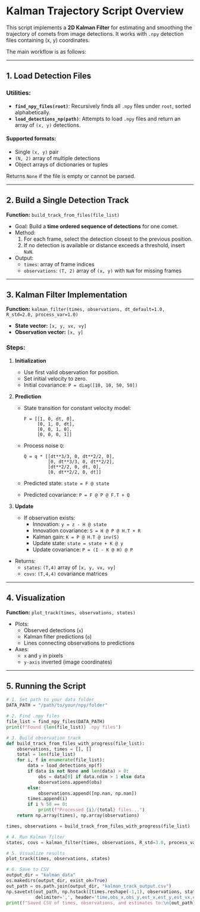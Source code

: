# Kalman Trajectory Script Overview

This script implements a **2D Kalman Filter** for estimating and smoothing the trajectory of comets from image detections. It works with `.npy` detection files containing (x, y) coordinates.

The main workflow is as follows:

---

## 1. Load Detection Files

### Utilities:

- **`find_npy_files(root)`**: Recursively finds all `.npy` files under `root`, sorted alphabetically.
- **`load_detections_np(path)`**: Attempts to load `.npy` files and return an array of `(x, y)` detections.

#### Supported formats:

- Single `(x, y)` pair
- `(N, 2)` array of multiple detections
- Object arrays of dictionaries or tuples

Returns `None` if the file is empty or cannot be parsed.

---

## 2. Build a Single Detection Track

**Function:** `build_track_from_files(file_list)`

- Goal: Build a **time ordered sequence of detections** for one comet.
- Method:  
  1. For each frame, select the detection closest to the previous position.
  2. If no detection is available or distance exceeds a threshold, insert `NaN`.
- Output:
  - `times`: array of frame indices
  - `observations`: `(T, 2)` array of `(x, y)` with `NaN` for missing frames

---

## 3. Kalman Filter Implementation

**Function:** `kalman_filter(times, observations, dt_default=1.0, R_std=2.0, process_var=1.0)`

- **State vector:** `[x, y, vx, vy]`  
- **Observation vector:** `[x, y]`  

### Steps:

1. **Initialization**
   - Use first valid observation for position.
   - Set initial velocity to zero.
   - Initial covariance: `P = diag([10, 10, 50, 50])`

2. **Prediction**
   - State transition for constant velocity model:

     ```
     F = [[1, 0, dt, 0],
          [0, 1, 0, dt],
          [0, 0, 1, 0],
          [0, 0, 0, 1]]
     ```

   - Process noise `Q`:

     ```
     Q = q * [[dt**3/3, 0, dt**2/2, 0],
              [0, dt**3/3, 0, dt**2/2],
              [dt**2/2, 0, dt, 0],
              [0, dt**2/2, 0, dt]]
     ```

   - Predicted state: `state = F @ state`
   - Predicted covariance: `P = F @ P @ F.T + Q`

3. **Update**
   - If observation exists:
     - Innovation: `y = z - H @ state`
     - Innovation covariance: `S = H @ P @ H.T + R`
     - Kalman gain: `K = P @ H.T @ inv(S)`
     - Update state: `state = state + K @ y`
     - Update covariance: `P = (I - K @ H) @ P`

- Returns:  
  - `states`: `(T,4)` array of `[x, y, vx, vy]`  
  - `covs`: `(T,4,4)` covariance matrices

---

## 4. Visualization

**Function:** `plot_track(times, observations, states)`

- Plots:
  - Observed detections (`x`)
  - Kalman filter predictions (`o`)
  - Lines connecting observations to predictions
- Axes:
  - `x` and `y` in pixels
  - `y-axis` inverted (image coordinates)

---

## 5. Running the Script

```python
# 1. Set path to your data folder
DATA_PATH = "/path/to/your/npy/folder"

# 2. Find .npy files
file_list = find_npy_files(DATA_PATH)
print(f"Found {len(file_list)} .npy files")

# 3. Build observation track
def build_track_from_files_with_progress(file_list):
    observations, times = [], []
    total = len(file_list)
    for i, f in enumerate(file_list):
        data = load_detections_np(f)
        if data is not None and len(data) > 0:
            obs = data[0] if data.ndim > 1 else data
            observations.append(obs)
        else:
            observations.append([np.nan, np.nan])
        times.append(i)
        if i % 50 == 0:
            print(f"Processed {i}/{total} files...")
    return np.array(times), np.array(observations)

times, observations = build_track_from_files_with_progress(file_list)

# 4. Run Kalman filter
states, covs = kalman_filter(times, observations, R_std=3.0, process_var=1.0)

# 5. Visualize results
plot_track(times, observations, states)

# 6. Save to CSV
output_dir = "kalman_data"
os.makedirs(output_dir, exist_ok=True)
out_path = os.path.join(output_dir, "kalman_track_output.csv")
np.savetxt(out_path, np.hstack([times.reshape(-1,1), observations, states]),
           delimiter=',', header='time,obs_x,obs_y,est_x,est_y,est_vx,est_vy', comments='')
print(f"Saved CSV of times, observations, and estimates to:\n{out_path}")
